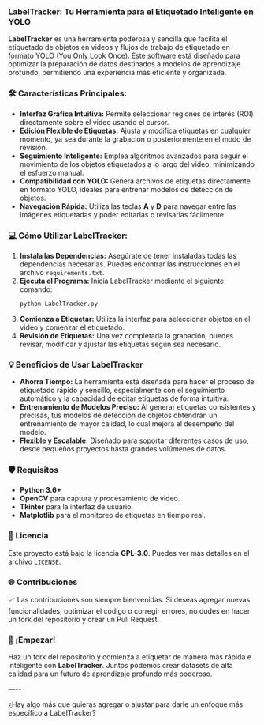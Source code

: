 ### LabelTracker: Tu Herramienta para el Etiquetado Inteligente en YOLO

**LabelTracker** es una herramienta poderosa y sencilla que facilita el etiquetado de objetos en videos y flujos de trabajo de etiquetado en formato YOLO (You Only Look Once). Este software está diseñado para optimizar la preparación de datos destinados a modelos de aprendizaje profundo, permitiendo una experiencia más eficiente y organizada.

### 🛠️ Características Principales:

- **Interfaz Gráfica Intuitiva:** Permite seleccionar regiones de interés (ROI) directamente sobre el video usando el cursor.
- **Edición Flexible de Etiquetas:** Ajusta y modifica etiquetas en cualquier momento, ya sea durante la grabación o posteriormente en el modo de revisión.
- **Seguimiento Inteligente:** Emplea algoritmos avanzados para seguir el movimiento de los objetos etiquetados a lo largo del video, minimizando el esfuerzo manual.
- **Compatibilidad con YOLO:** Genera archivos de etiquetas directamente en formato YOLO, ideales para entrenar modelos de detección de objetos.
- **Navegación Rápida:** Utiliza las teclas **A** y **D** para navegar entre las imágenes etiquetadas y poder editarlas o revisarlas fácilmente.

### 💻 Cómo Utilizar LabelTracker:

1. **Instala las Dependencias:** Asegúrate de tener instaladas todas las dependencias necesarias. Puedes encontrar las instrucciones en el archivo `requirements.txt`.
2. **Ejecuta el Programa:** Inicia LabelTracker mediante el siguiente comando:
   ```sh
   python LabelTracker.py
   ```
3. **Comienza a Etiquetar:** Utiliza la interfaz para seleccionar objetos en el video y comenzar el etiquetado.
4. **Revisión de Etiquetas:** Una vez completada la grabación, puedes revisar, modificar y ajustar las etiquetas según sea necesario.

### 💡 Beneficios de Usar LabelTracker

- **Ahorra Tiempo:** La herramienta está diseñada para hacer el proceso de etiquetado rápido y sencillo, especialmente con el seguimiento automático y la capacidad de editar etiquetas de forma intuitiva.
- **Entrenamiento de Modelos Preciso:** Al generar etiquetas consistentes y precisas, tus modelos de detección de objetos obtendrán un entrenamiento de mayor calidad, lo cual mejora el desempeño del modelo.
- **Flexible y Escalable:** Diseñado para soportar diferentes casos de uso, desde pequeños proyectos hasta grandes volúmenes de datos.

### 🛡️ Requisitos

- **Python 3.6+**
- **OpenCV** para captura y procesamiento de video.
- **Tkinter** para la interfaz de usuario.
- **Matplotlib** para el monitoreo de etiquetas en tiempo real.

### 📜 Licencia

Este proyecto está bajo la licencia **GPL-3.0**. Puedes ver más detalles en el archivo `LICENSE`.

### 🌐 Contribuciones

📈 Las contribuciones son siempre bienvenidas. Si deseas agregar nuevas funcionalidades, optimizar el código o corregir errores, no dudes en hacer un fork del repositorio y crear un Pull Request.

### 🚀 ¡Empezar!

Haz un fork del repositorio y comienza a etiquetar de manera más rápida e inteligente con **LabelTracker**. Juntos podemos crear datasets de alta calidad para un futuro de aprendizaje profundo más poderoso.

—--

¿Hay algo más que quieras agregar o ajustar para darle un enfoque más específico a LabelTracker?

